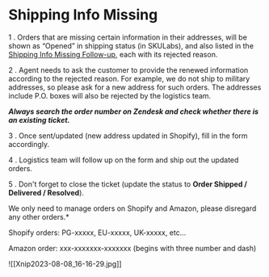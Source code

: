 # Shipping Info Missing

1 . Orders that are missing certain information in their addresses, will be shown as “Opened” in shipping status (in SKULabs), and also listed in the [Shipping Info Missing Follow-up](https://docs.google.com/spreadsheets/d/1JGEB4lF3NW7xdm78EnAu3EREmbbfI07jiRqdN3u9QWw/edit?usp=sharing), each with its rejected reason.  
   
2 . Agent needs to ask the customer to provide the renewed information according to the rejected reason. For example, we do not ship to military addresses, so please ask for a new address for such orders. The addresses include P.O. boxes will also be rejected by the logistics team. 
   
***Always search the order number on Zendesk and check whether there is an existing ticket.***


3 . Once sent/updated (new address updated in Shopify), fill in the form accordingly.  
   
4 . Logistics team will follow up on the form and ship out the updated orders.

5 . Don't forget to close the ticket (update the status to **Order Shipped / Delivered / Resolved**). 



We only need to manage orders on Shopify and Amazon, please disregard any other orders.*

Shopify orders: PG-xxxxx, EU-xxxxx, UK-xxxxx, etc...

Amazon order: xxx-xxxxxxx-xxxxxxx 
(begins with three number and dash)


![[Xnip2023-08-08_16-16-29.jpg]]